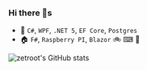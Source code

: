 ### Hi there 👋s
- 🏢 `C#`, `WPF`, `.NET 5`, `EF Core`, `Postgres`
- 🏠 `F#`, `Raspberry PI`, `Blazor`
🚲 
⌨
🍺

![zetroot's GitHub stats](https://github-readme-stats.vercel.app/api?username=zetroot&show_icons=true&theme=cobalt&count_private=true)

